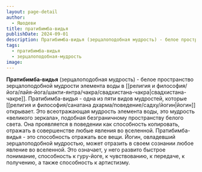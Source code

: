 ```yaml
---
layout: page-detail
author:
  - Яшодеви
title: пратибимба-видья
publishDate: 2024-09-01
description: Пратибимба-видья (зерцалоподобная мудрость) - белое пространство зерцалоподобной мудрости элемента воды в свадхистана-чакре.
tags:
  - пратибимба-видья
  - зерцалоподобная-мудрость
image:
---
```

**Пратибимба-видья** (зерцалоподобная мудрость) - белое пространство зерцалоподобной мудрости элемента воды в [[религия и философия/йога/лайя-йога/шакти-янтра/чакра/свадхистана-чакра|свадхистана-чакре]].
Пратибимба-видья - одна из пяти видов мудростей, которые [[религия и философия/санатана дхарма/поведение/садху/йогин|йогин]] открывает. Это всеотражающая мудрость элемента воды, это мудрость «великого зеркала», подобная безграничному пространству белого света. Она проявляется в поведении как способность копировать, отражать в совершенстве любые явления во вселенной. Пратибимба-видья - это способность отражать все вещи. Йогин, овладевший зерцалоподобной мудростью, может отразить в своем сознании любое явление во вселенной. Это означает, у него развито быстрое понимание, способность к гуру-йоге, к чувствованию, к передаче, к получению, а также способность к артистизму.

